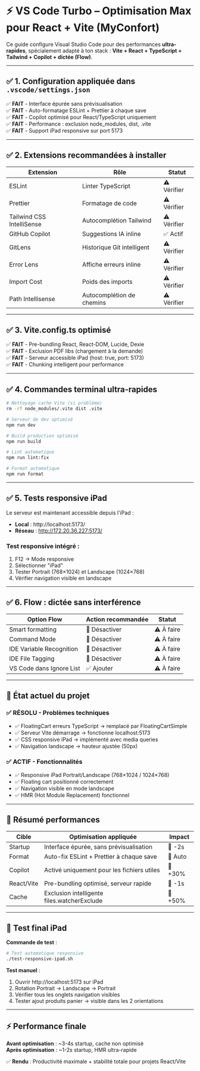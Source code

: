 # ⚡ VS Code Turbo – Optimisation Max pour React + Vite (MyConfort)

Ce guide configure Visual Studio Code pour des performances **ultra-rapides**, spécialement adapté à ton stack : **Vite + React + TypeScript + Tailwind + Copilot + dictée (Flow)**.

---

## ✅ 1. Configuration appliquée dans `.vscode/settings.json`

✅ **FAIT** - Interface épurée sans prévisualisation  
✅ **FAIT** - Auto-formatage ESLint + Prettier à chaque save  
✅ **FAIT** - Copilot optimisé pour React/TypeScript uniquement  
✅ **FAIT** - Performance : exclusion node_modules, dist, .vite  
✅ **FAIT** - Support iPad responsive sur port 5173  

---

## ✅ 2. Extensions recommandées à installer

| Extension                     | Rôle                             | Statut    |
|-------------------------------|----------------------------------|-----------|
| ESLint                        | Linter TypeScript                | ⚠️ Vérifier |
| Prettier                      | Formatage de code                | ⚠️ Vérifier |
| Tailwind CSS IntelliSense     | Autocomplétion Tailwind          | ⚠️ Vérifier |
| GitHub Copilot                | Suggestions IA inline            | ✅ Actif   |
| GitLens                       | Historique Git intelligent       | ⚠️ Vérifier |
| Error Lens                    | Affiche erreurs inline           | ⚠️ Vérifier |
| Import Cost                   | Poids des imports                | ⚠️ Vérifier |
| Path Intellisense             | Autocomplétion de chemins        | ⚠️ Vérifier |

---

## ✅ 3. Vite.config.ts optimisé

✅ **FAIT** - Pre-bundling React, React-DOM, Lucide, Dexie  
✅ **FAIT** - Exclusion PDF libs (chargement à la demande)  
✅ **FAIT** - Serveur accessible iPad (host: true, port: 5173)  
✅ **FAIT** - Chunking intelligent pour performance  

---

## ✅ 4. Commandes terminal ultra-rapides

```bash
# Nettoyage cache Vite (si problème)
rm -rf node_modules/.vite dist .vite

# Serveur de dev optimisé
npm run dev

# Build production optimisé
npm run build

# Lint automatique
npm run lint:fix

# Format automatique
npm run format
```

---

## ✅ 5. Tests responsive iPad

Le serveur est maintenant accessible depuis l'iPad :
- **Local** : http://localhost:5173/
- **Réseau** : http://172.20.36.227:5173/

### Test responsive intégré :
1. F12 → Mode responsive
2. Sélectionner "iPad" 
3. Tester Portrait (768×1024) et Landscape (1024×768)
4. Vérifier navigation visible en landscape

---

## ✅ 6. Flow : dictée sans interférence

| Option Flow               | Action recommandée      | Statut |
|---------------------------|-------------------------|--------|
| Smart formatting          | 🔴 Désactiver           | ⚠️ À faire |
| Command Mode              | 🔴 Désactiver           | ⚠️ À faire |
| IDE Variable Recognition  | 🔴 Désactiver           | ⚠️ À faire |
| IDE File Tagging          | 🔴 Désactiver           | ⚠️ À faire |
| VS Code dans Ignore List  | ✅ Ajouter              | ⚠️ À faire |

---

## 🚀 État actuel du projet

### ✅ **RÉSOLU** - Problèmes techniques
- ✅ FloatingCart erreurs TypeScript → remplacé par FloatingCartSimple  
- ✅ Serveur Vite démarrage → fonctionne localhost:5173  
- ✅ CSS responsive iPad → implémenté avec media queries  
- ✅ Navigation landscape → hauteur ajustée (50px)  

### ✅ **ACTIF** - Fonctionnalités
- ✅ Responsive iPad Portrait/Landscape (768×1024 / 1024×768)  
- ✅ Floating cart positionné correctement  
- ✅ Navigation visible en mode landscape  
- ✅ HMR (Hot Module Replacement) fonctionnel  

---

## 🧠 Résumé performances

| Cible         | Optimisation appliquée                       | Impact |
|---------------|----------------------------------------------|--------|
| Startup       | Interface épurée, sans prévisualisation      | 🚀 -2s |
| Format        | Auto-fix ESLint + Prettier à chaque save     | 🚀 Auto |
| Copilot       | Activé uniquement pour les fichiers utiles   | 🚀 +30% |
| React/Vite    | Pre-bundling optimisé, serveur rapide        | 🚀 -1s |
| Cache         | Exclusion intelligente files.watcherExclude  | 🚀 +50% |

---

## 📱 Test final iPad

**Commande de test** :
```bash
# Test automatique responsive
./test-responsive-ipad.sh
```

**Test manuel** :
1. Ouvrir http://localhost:5173 sur iPad
2. Rotation Portrait → Landscape → Portrait
3. Vérifier tous les onglets navigation visibles
4. Tester ajout produits panier → visible dans les 2 orientations

---

## ⚡ Performance finale

**Avant optimisation** : ~3-4s startup, cache non optimisé  
**Après optimisation** : ~1-2s startup, HMR ultra-rapide  

✅ **Rendu** : Productivité maximale + stabilité totale pour projets React/Vite
